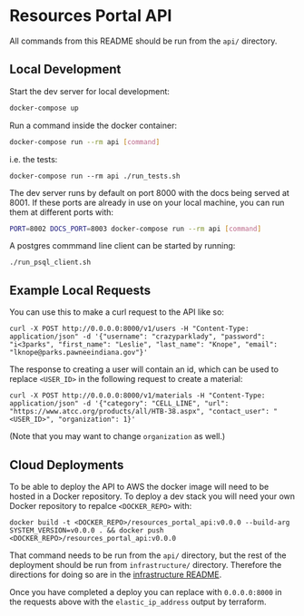 # Resources Portal API

All commands from this README should be run from the `api/` directory.

## Local Development

Start the dev server for local development:

```bash
docker-compose up
```

Run a command inside the docker container:

```bash
docker-compose run --rm api [command]
```

i.e. the tests:

```
docker-compose run --rm api ./run_tests.sh
```

The dev server runs by default on port 8000 with the docs being served at 8001.
If these ports are already in use on your local machine, you can run them at different ports with:

```bash
PORT=8002 DOCS_PORT=8003 docker-compose run --rm api [command]
```

A postgres commmand line client can be started by running:

```
./run_psql_client.sh
```

## Example Local Requests

You can use this to make a curl request to the API like so:

```
curl -X POST http://0.0.0.0:8000/v1/users -H "Content-Type: application/json" -d '{"username": "crazyparklady", "password": "i<3parks", "first_name": "Leslie", "last_name": "Knope", "email": "lknope@parks.pawneeindiana.gov"}'
```

The response to creating a user will contain an id, which can be used to replace `<USER_ID>` in the following request to create a material:

```
curl -X POST http://0.0.0.0:8000/v1/materials -H "Content-Type: application/json" -d '{"category": "CELL_LINE", "url": "https://www.atcc.org/products/all/HTB-38.aspx", "contact_user": "<USER_ID>", "organization": 1}'
```

(Note that you may want to change `organization` as well.)

## Cloud Deployments

To be able to deploy the API to AWS the docker image will need to be hosted in a Docker repository.
To deploy a dev stack you will need your own Docker repository to repalce `<DOCKER_REPO>` with:

```
docker build -t <DOCKER_REPO>/resources_portal_api:v0.0.0 --build-arg SYSTEM_VERSION=v0.0.0 . && docker push <DOCKER_REPO>/resources_portal_api:v0.0.0
```

That command needs to be run from the `api/` directory, but the rest of the deployment should be run from `infrastructure/` directory.
Therefore the directions for doing so are in the [infrastructure README](../infrastructure/README.md).

Once you have completed a deploy you can replace with `0.0.0.0:8000` in the requests above with the `elastic_ip_address` output by terraform.
